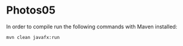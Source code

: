 # Photos05
In order to compile run the following commands with Maven installed:
```
mvn clean javafx:run
```